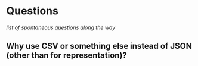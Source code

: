 # Questions

_list of spontaneous questions along the way_

## Why use CSV or something else instead of JSON (other than for representation)?